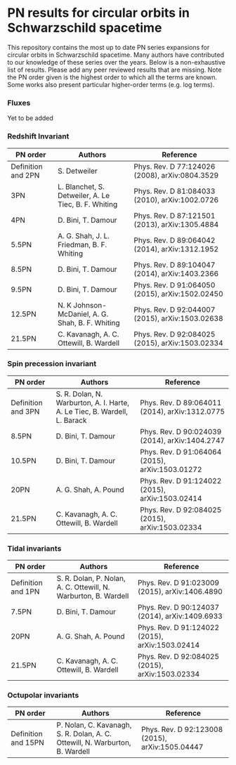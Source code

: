 # PN results for circular orbits in Schwarzschild spacetime

This repository contains the most up to date PN series expansions for circular orbits in Schwarzschild spacetime. Many authors have contributed to our knowledge of these series over the years. Below is a non-exhaustive list of results. Please add any peer reviewed results that are missing. Note the PN order given is the highest order to which all the terms are known. Some works also present particular higher-order terms (e.g. log terms).

### Fluxes

Yet to be added

### Redshift Invariant

| PN order 				| Authors								               | Reference                                       |
|-----------------------|------------------------------------------------------|-------------------------------------------------|
| Definition and 2PN 	| S. Detweiler							               | Phys. Rev. D 77:124026 (2008), arXiv:0804.3529  |
| 3PN					| L. Blanchet, S. Detweiler, A. Le Tiec, B. F. Whiting | Phys. Rev. D 81:084033 (2010), arXiv:1002.0726  |
| 4PN					| D. Bini, T. Damour                                   | Phys. Rev. D 87:121501 (2013), arXiv:1305.4884  | 
| 5.5PN                 | A. G. Shah, J. L. Friedman, B. F. Whiting            | Phys. Rev. D 89:064042 (2014), arXiv:1312.1952  |
| 8.5PN 				| D. Bini, T. Damour                                   | Phys. Rev. D 89:104047 (2014), arXiv:1403.2366  |
| 9.5PN 				| D. Bini, T. Damour                                   | Phys. Rev. D 91:064050 (2015), arXiv:1502.02450 |
| 12.5PN				| N. K Johnson-McDaniel, A. G. Shah, B. F. Whiting     | Phys. Rev. D 92:044007 (2015), arXiv:1503.02638 |
| 21.5PN 				| C. Kavanagh, A. C. Ottewill, B. Wardell              | Phys. Rev. D 92:084025 (2015), arXiv:1503.02334 |

### Spin precession invariant

| PN order 				| Authors								    								| Reference										  |
|-----------------------|---------------------------------------------------------------------------|-------------------------------------------------|
| Definition and 3PN    | S. R. Dolan, N. Warburton, A. I. Harte, A. Le Tiec, B. Wardell, L. Barack | Phys. Rev. D 89:064011 (2014), arXiv:1312.0775  |
| 8.5PN					| D. Bini, T. Damour														| Phys. Rev. D 90:024039 (2014), arXiv:1404.2747  |
| 10.5PN				| D. Bini, T. Damour														| Phys. Rev. D 91:064064 (2015), arXiv:1503.01272 |
| 20PN					| A. G. Shah, A. Pound														| Phys. Rev. D 91:124022 (2015), arXiv:1503.02414 |
| 21.5PN				| C. Kavanagh, A. C. Ottewill, B. Wardell									| Phys. Rev. D 92:084025 (2015), arXiv:1503.02334 |

### Tidal invariants

| PN order 				| Authors								    								| Reference										  |
|-----------------------|---------------------------------------------------------------------------|-------------------------------------------------|
| Definition and 1PN    | S. R. Dolan, P. Nolan, A. C. Ottewill, N. Warburton, B. Wardell           | Phys. Rev. D 91:023009 (2015), arXiv:1406.4890  |
| 7.5PN                 | D. Bini, T. Damour                                                        | Phys. Rev. D 90:124037 (2014), arXiv:1409.6933  |
| 20PN                  | A. G. Shah, A. Pound	                                                    | Phys. Rev. D 91:124022 (2015), arXiv:1503.02414 |
| 21.5PN                | C. Kavanagh, A. C. Ottewill, B. Wardell                                   | Phys. Rev. D 92:084025 (2015), arXiv:1503.02334 |

### Octupolar invariants

| PN order 				| Authors								    								   | Reference										 |
|-----------------------|------------------------------------------------------------------------------|-------------------------------------------------|
| Definition and 15PN   | P. Nolan, C. Kavanagh, S. R. Dolan, A. C. Ottewill, N. Warburton, B. Wardell | Phys. Rev. D 92:123008 (2015), arXiv:1505.04447 |